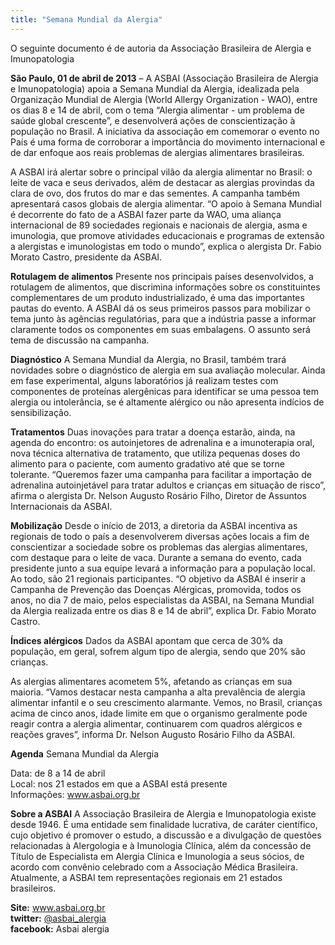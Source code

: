```yaml
---
title: "Semana Mundial da Alergia"
---
```


O seguinte documento é de autoria da Associação Brasileira de Alergia e Imunopatologia

**São Paulo, 01 de abril de 2013** – A ASBAI (Associação Brasileira de Alergia e Imunopatologia) apoia
a Semana Mundial da Alergia, idealizada pela Organização Mundial de Alergia (World Allergy Organization - WAO), entre os dias 8 e 14 de abril, com o tema “Alergia alimentar - um problema de saúde global crescente”, e desenvolverá ações de conscientização à população no Brasil. A iniciativa da associação em comemorar o evento no País é uma forma de corroborar a importância do movimento internacional e de dar enfoque aos reais problemas de alergias alimentares brasileiras.

A ASBAI irá alertar sobre o principal vilão da alergia alimentar no Brasil: o leite de vaca e seus derivados, além de destacar as alergias provindas da clara de ovo, dos frutos do mar e das sementes. A campanha também apresentará casos globais de alergia alimentar. “O apoio à Semana Mundial é decorrente do fato de a ASBAI fazer parte da WAO, uma aliança internacional de 89 sociedades regionais e nacionais de alergia, asma e imunologia, que promove atividades educacionais e programas de extensão a alergistas e imunologistas em todo o mundo”, explica o alergista Dr. Fabio Morato Castro, presidente da ASBAI.

**Rotulagem de alimentos** 
Presente nos principais países desenvolvidos, a rotulagem de alimentos, que discrimina informações sobre os constituintes complementares de um produto industrializado, é uma das importantes pautas do evento. A ASBAI dá os seus primeiros passos para mobilizar o tema junto às agências regulatórias, para que a indústria passe a informar claramente todos os componentes em suas embalagens. O assunto será tema de discussão na campanha.

**Diagnóstico** 
A Semana Mundial da Alergia, no Brasil, também trará novidades sobre o diagnóstico de alergia em sua avaliação molecular. Ainda em fase experimental, alguns laboratórios já realizam testes com componentes de proteínas alergênicas para identificar se uma pessoa tem alergia ou intolerância, se é altamente alérgico ou não apresenta indícios de sensibilização.

**Tratamentos**
Duas inovações para tratar a doença estarão, ainda, na agenda do encontro: os autoinjetores de adrenalina e a imunoterapia oral, nova técnica alternativa de tratamento, que utiliza pequenas doses do alimento para o paciente, com aumento gradativo até que se torne tolerante. “Queremos fazer uma campanha para facilitar a importação de adrenalina autoinjetável para tratar adultos e crianças em situação de risco”, afirma o alergista Dr. Nelson Augusto Rosário Filho, Diretor de Assuntos Internacionais da ASBAI.

**Mobilização**
Desde o início de 2013, a diretoria da ASBAI incentiva as regionais de todo o país a desenvolverem diversas ações locais a fim de conscientizar a sociedade sobre os problemas das alergias alimentares, com destaque para o leite de vaca. Durante a semana do evento, cada presidente junto a sua equipe levará a informação para a população local. Ao todo, são 21 regionais participantes. “O objetivo da ASBAI é inserir a Campanha de Prevenção das Doenças Alérgicas, promovida, todos os anos, no dia 7 de maio, pelos especialistas da ASBAI, na Semana Mundial
da Alergia realizada entre os dias 8 e 14 de abril”, explica Dr. Fabio Morato Castro.

**Índices alérgicos**
Dados da ASBAI apontam que cerca de 30% da população, em geral, sofrem algum tipo de alergia, sendo que 20% são crianças.

As alergias alimentares acometem 5%, afetando as crianças em sua maioria. “Vamos destacar nesta campanha a alta prevalência de alergia alimentar infantil e o seu crescimento alarmante. Vemos, no Brasil, crianças acima de cinco anos, idade limite em que o organismo geralmente pode reagir contra a alergia alimentar, continuarem com quadros alérgicos e reações graves”, informa Dr. Nelson Augusto Rosário Filho da ASBAI.

**Agenda** Semana Mundial da Alergia

Data: de 8 a 14 de abril
    <br>Local: nos 21 estados em que a ASBAI está presente
    <br>Informações: <a href="http://www.asbai.org.br/" target="_blank">www.asbai.org.br</a>
    
**Sobre a ASBAI** 
A Associação Brasileira de Alergia e Imunopatologia existe desde 1946. É uma entidade sem finalidade lucrativa, de caráter científico, cujo objetivo é promover o estudo, a discussão e a divulgação de questões relacionadas à Alergologia e à Imunologia Clínica, além da concessão de Título de Especialista em Alergia Clínica e Imunologia a seus sócios, de acordo com convênio celebrado com a Associação Médica Brasileira. Atualmente, a ASBAI tem representações regionais em 21 estados brasileiros.

**Site:** <a href="http://www.asbai.org.br/" target="_blank">www.asbai.org.br</a>
    <br>**twitter:** <a href="http://www.twitter.com/asbai_alergia" target="_blank">@asbai_alergia</a>
    <br>**facebook:** Asbai alergia
